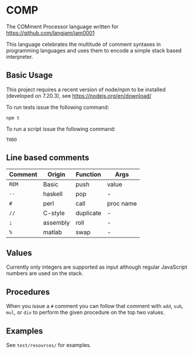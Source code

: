 # COMP

The COMment Processor language written for https://github.com/langjam/jam0001

This language celebrates the multitude of comment syntaxes in programming languages and uses them to encode a simple stack based interpreter.

## Basic Usage

This project requires a recent version of node/npm to be installed (developed on 7.20.3), see https://nodejs.org/en/download/

To run tests issue the following command:

`npm t`

To run a script issue the following command:

`TODO`

## Line based comments

| Comment | Origin   | Function  | Args      |
| ------- | -------- | --------- | --------- |
| `REM`   | Basic    | push      | value     |
| `--`    | haskell  | pop       | -         |
| `#`     | perl     | call      | proc name |
| `//`    | C-style  | duplicate | -         |
| `;`     | assembly | roll      | -         |
| `%`     | matlab   | swap      | -         |

## Values

Currently only integers are supported as input although regular JavaScript numbers are used on the stack.

## Procedures

When you issue a `#` comment you can follow that comment with `add`, `sub`, `mul`, or `div` to perform the given procedure on the top two values.

## Examples

See `test/resources/` for examples.